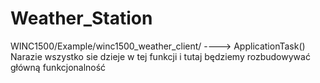 # Weather_Station

WINC1500/Example/winc1500_weather_client/ ---->   ApplicationTask() Narazie wszystko sie dzieje w tej funkcji i tutaj będziemy rozbudowywać główną funkcjonalność
